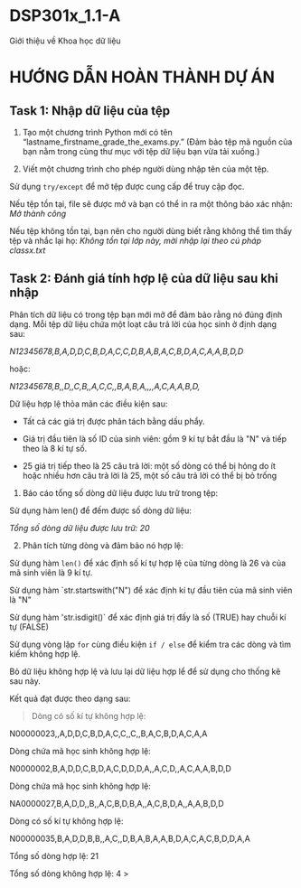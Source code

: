 # DSP301x_1.1-A
Giới thiệu về Khoa học dữ liệu
# HƯỚNG DẪN HOÀN THÀNH DỰ ÁN

## Task 1: Nhập dữ liệu của tệp

1. Tạo một chương trình Python mới có tên “lastname_firstname_grade_the_exams.py.” (Đảm bảo tệp mã nguồn của bạn nằm trong cùng thư mục với tệp dữ liệu bạn vừa tải xuống.)

2. Viết một chương trình cho phép người dùng nhập tên của một tệp. 

Sử dụng `try/except` để mở tệp được cung cấp để truy cập đọc. 

Nếu tệp tồn tại, file sẽ được mở và bạn có thể in ra một thông báo xác nhận: _Mở thành công_

Nếu tệp không tồn tại, bạn nên cho người dùng biết rằng không thể tìm thấy tệp và nhắc lại họ: _Không tồn tại lớp này, mời nhập lại theo cú pháp classx.txt_

## Task 2: Đánh giá tính hợp lệ của dữ liệu sau khi nhập

Phân tích dữ liệu có trong tệp bạn mới mở để đảm bảo rằng nó đúng định dạng. Mỗi tệp dữ liệu chứa một loạt câu trả lời của học sinh ở định dạng sau:

_N12345678,B,A,D,D,C,B,D,A,C,C,D,B,A,B,A,C,B,D,A,C,A,A,B,D,D_

hoặc:

_N12345678,B,,D,,C,B,,A,C,C,,B,A,B,A,,,,A,C,A,A,B,D,_

Dữ liệu hợp lệ thỏa mãn các điều kiện sau:

- Tất cả các giá trị được phân tách bằng dấu phẩy.

- Giá trị đầu tiên là số ID của sinh viên: gồm 9 kí tự bắt đầu là "N" và tiếp theo là 8 kí tự số.

- 25 giá trị tiếp theo là 25 câu trả lời: một số dòng có thể bị hỏng do ít hoặc nhiều hơn câu trả lời là 25, một số câu trả lời có thể bị bỏ trống

1. Báo cáo tổng số dòng dữ liệu được lưu trữ trong tệp:

Sử dụng hàm len() để đếm được số dòng dữ liệu:

_Tổng số dòng dữ liệu được lưu trữ:  20_

2. Phân tích từng dòng và đảm bảo nó hợp lệ:

Sử dụng hàm `len()` để xác định số kí tự hợp lệ của từng dòng là 26 và của mã sinh viên là 9 kí tự.

Sử dụng hàm `str.startswith("N") để xác định kí tự đầu tiên của mã sinh viên là "N"

Sử dụng hàm 'str.isdigit()` để xác định giá trị đấy là số (TRUE) hay chuỗi kí tự (FALSE)

Sử dụng vòng lặp `for` cùng điều kiện `if / else` để kiểm tra các dòng và tìm kiếm không hợp lệ.

Bỏ dữ liệu không hợp lệ và lưu lại dữ liệu hợp lể để sử dụng cho thống kê sau này.

Kết quả đạt được theo dạng sau:

> Dòng có số kí tự không hợp lệ:

 N00000023,,A,D,D,C,B,D,A,C,C,,C,,B,A,C,B,D,A,C,A,A

Dòng chứa mã học sinh không hợp lệ:

 N0000002,B,A,D,D,C,B,D,A,C,D,D,D,A,,A,C,D,,A,C,A,A,B,D,D

Dòng chứa mã học sinh không hợp lệ:

 NA0000027,B,A,D,D,,B,,A,C,B,D,B,A,,A,C,B,D,A,,A,A,B,D,D

Dòng có số kí tự không hợp lệ:

 N00000035,B,A,D,D,B,B,,A,C,,D,B,A,B,A,A,B,D,A,C,A,C,B,D,D,A,A

Tổng số dòng hợp lệ:  21

Tổng số dòng không hợp lệ:  4 >

